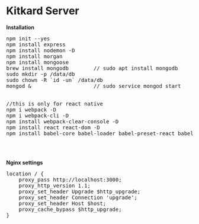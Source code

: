 <h1>Kitkard Server</h1>

**Installation**

<pre>
npm init --yes
npm install express
npm install nodemon -D
npm install morgan
npm install mongoose
brew install mongodb        // sudo apt install mongodb
sudo mkdir -p /data/db
sudo chown -R `id -un` /data/db
mongod &                    // sudo service mongod start
<br>
//this is only for react native
npm i webpack -D
npm i webpack-cli -D
npm install webpack-clear-console -D
npm install react react-dom -D
npm install babel-core babel-loader babel-preset-react babel-preset-env -D
</pre>
<br>
<br>

**Nginx settings**
<pre>
location / {
    proxy_pass http://localhost:3000;
    proxy_http_version 1.1;
    proxy_set_header Upgrade $http_upgrade;
    proxy_set_header Connection 'upgrade';
    proxy_set_header Host $host;
    proxy_cache_bypass $http_upgrade;
}
</pre>

